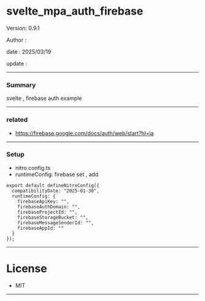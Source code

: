 # svelte_mpa_auth_firebase

 Version: 0.9.1

 Author  : 

 date    : 2025/03/19

 update  :

***
### Summary

svelte , firebase auth example

***
### related

* https://firebase.google.com/docs/auth/web/start?hl=ja

***
### Setup
* nitro.config.ts
* runtimeConfig: firebase set , add

```
export default defineNitroConfig({
  compatibilityDate: "2025-01-30",
  runtimeConfig: {
    firebaseApiKey: "",
    firebaseAuthDomain: "",
    firebaseProjectId: "",
    firebaseStorageBucket: "",
    firebaseMessageSenderId: "",
    firebaseAppId: ""
  }
});
```

***
# License

* MIT

***